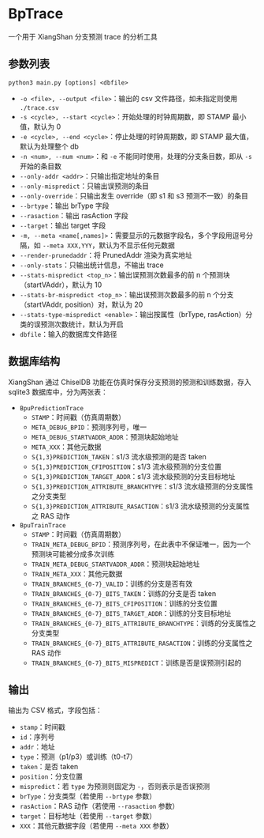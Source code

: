# BpTrace

一个用于 XiangShan 分支预测 trace 的分析工具

## 参数列表

`python3 main.py [options] <dbfile>`

- `-o <file>, --output <file>`：输出的 csv 文件路径，如未指定则使用 `./trace.csv`
- `-s <cycle>, --start <cycle>`：开始处理的时钟周期数，即 STAMP 最小值，默认为 0
- `-e <cycle>, --end <cycle>`：停止处理的时钟周期数，即 STAMP 最大值，默认为处理整个 db
- `-n <num>, --num <num>`：和 `-e` 不能同时使用，处理的分支条目数，即从 `-s` 开始的条目数
- `--only-addr <addr>`：只输出指定地址的条目
- `--only-mispredict`：只输出误预测的条目
- `--only-override`：只输出发生 override（即 s1 和 s3 预测不一致）的条目
- `--brtype`：输出 brType 字段
- `--rasaction`：输出 rasAction 字段
- `--target`：输出 target 字段
- `-m, --meta <name[,names]>`：需要显示的元数据字段名，多个字段用逗号分隔，如 `--meta XXX,YYY`，默认为不显示任何元数据
- `--render-prunedaddr`：将 PrunedAddr 渲染为真实地址
- `--only-stats`：只输出统计信息，不输出 trace
- `--stats-mispredict <top_n>`：输出误预测次数最多的前 n 个预测块（startVAddr），默认为 10
- `--stats-br-mispredict <top_n>`：输出误预测次数最多的前 n 个分支（startVAddr, position）对，默认为 20
- `--stats-type-mispredict <enable>`：输出按属性（brType, rasAction）分类的误预测次数统计，默认为开启
- `dbfile`：输入的数据库文件路径

## 数据库结构

XiangShan 通过 ChiselDB 功能在仿真时保存分支预测的预测和训练数据，存入 sqlite3 数据库中，分为两张表：

- `BpuPredictionTrace`
  - `STAMP`：时间戳（仿真周期数）
  - `META_DEBUG_BPID`：预测序列号，唯一
  - `META_DEBUG_STARTVADDR_ADDR`：预测块起始地址
  - `META_XXX`：其他元数据
  - `S{1,3}PREDICTION_TAKEN`：s1/3 流水级预测的是否 taken
  - `S{1,3}PREDICTION_CFIPOSITION`：s1/3 流水级预测的分支位置
  - `S{1,3}PREDICTION_TARGET_ADDR`：s1/3 流水级预测的分支目标地址
  - `S{1,3}PREDICTION_ATTRIBUTE_BRANCHTYPE`：s1/3 流水级预测的分支属性之分支类型
  - `S{1,3}PREDICTION_ATTRIBUTE_RASACTION`：s1/3 流水级预测的分支属性之 RAS 动作
- `BpuTrainTrace`
  - `STAMP`：时间戳（仿真周期数）
  - `TRAIN_META_DEBUG_BPID`：预测序列号，在此表中不保证唯一，因为一个预测块可能被分成多次训练
  - `TRAIN_META_DEBUG_STARTVADDR_ADDR`：预测块起始地址
  - `TRAIN_META_XXX`：其他元数据
  - `TRAIN_BRANCHES_{0-7}_VALID`：训练的分支是否有效
  - `TRAIN_BRANCHES_{0-7}_BITS_TAKEN`：训练的分支是否 taken
  - `TRAIN_BRANCHES_{0-7}_BITS_CFIPOSITION`：训练的分支位置
  - `TRAIN_BRANCHES_{0-7}_BITS_TARGET_ADDR`：训练的分支目标地址
  - `TRAIN_BRANCHES_{0-7}_BITS_ATTRIBUTE_BRANCHTYPE`：训练的分支属性之分支类型
  - `TRAIN_BRANCHES_{0-7}_BITS_ATTRIBUTE_RASACTION`：训练的分支属性之 RAS 动作
  - `TRAIN_BRANCHES_{0-7}_BITS_MISPREDICT`：训练是否是误预测引起的

## 输出

输出为 CSV 格式，字段包括：

- `stamp`：时间戳
- `id`：序列号
- `addr`：地址
- `type`：预测（p1/p3）或训练（t0-t7）
- `taken`：是否 taken
- `position`：分支位置
- `mispredict`：若 `type` 为预测则固定为 `-`，否则表示是否误预测
- `brType`：分支类型（若使用 `--brtype` 参数）
- `rasAction`：RAS 动作（若使用 `--rasaction` 参数）
- `target`：目标地址（若使用 `--target` 参数）
- `XXX`：其他元数据字段（若使用 `--meta XXX` 参数）

